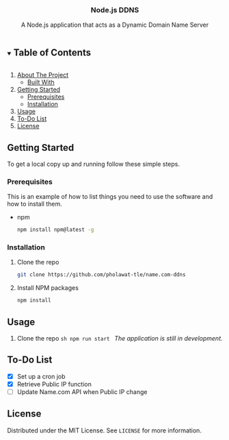 <!-- PROJECT LOGO -->
<br />
<p align="center">
  <h3 align="center">Node.js DDNS</h3>

  <p align="center">
    A Node.js application that acts as a Dynamic Domain Name Server
    <br />
  </p>
</p>

<!-- TABLE OF CONTENTS -->
<details open="open">
  <summary><h2 style="display: inline-block">Table of Contents</h2></summary>
  <ol>
    <li>
      <a href="#about-the-project">About The Project</a>
      <ul>
        <li><a href="#built-with">Built With</a></li>
      </ul>
    </li>
    <li>
      <a href="#getting-started">Getting Started</a>
      <ul>
        <li><a href="#prerequisites">Prerequisites</a></li>
        <li><a href="#installation">Installation</a></li>
      </ul>
    </li>
    <li><a href="#usage">Usage</a></li>
    <li><a href="#to-do-list">To-Do List</a></li>
    <li><a href="#license">License</a></li>
  </ol>
</details>

<!-- GETTING STARTED -->

## Getting Started

To get a local copy up and running follow these simple steps.

### Prerequisites

This is an example of how to list things you need to use the software and how to install them.

-   npm
    ```sh
    npm install npm@latest -g
    ```

### Installation

1. Clone the repo
    ```sh
    git clone https://github.com/pholawat-tle/name.com-ddns
    ```
2. Install NPM packages
    ```sh
    npm install
    ```

<!-- USAGE EXAMPLES -->

## Usage

1. Clone the repo
   `sh npm run start `
   _The application is still in development._

<!-- ROADMAP -->

## To-Do List

-   [x] Set up a cron job
-   [x] Retrieve Public IP function
-   [ ] Update Name.com API when Public IP change

<!-- LICENSE -->

## License

Distributed under the MIT License. See `LICENSE` for more information.
